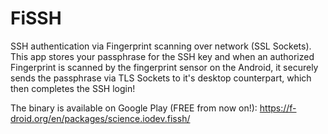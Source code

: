 # FiSSH
SSH authentication via Fingerprint scanning over network (SSL Sockets).
This app stores your passphrase for the SSH key and when an authorized Fingerprint is scanned by the fingerprint sensor on the Android, it securely sends the passphrase via TLS Sockets to it's desktop counterpart, which then completes the SSH login!

The binary is available on Google Play (FREE from now on!): https://f-droid.org/en/packages/science.iodev.fissh/
